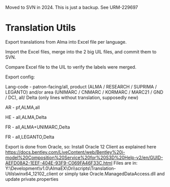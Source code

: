 Moved to SVN in 2024. This is just a backup. See URM-229697



# Translation Utils
 
Export translations from Alma into Excel file per language.

Import the Excel files, merge into the 2 big UIL files, and commit them to SVN.

Compare Excel file to the UIL to verify the labels were merged.

Export config:

Lang-code - patron-facing/all, product (ALMA / RESEARCH / SUPRIMA / LEGANTO) and/or area (UNIMARC / CNMARC / KORMARC / MARC21 / GND / DC), all/ Delta (only lines without translation, supposedly new)

AR - pf,ALMA,all

HE - all,ALMA,Delta

FR - all,ALMA+UNIMARC,Delta

FR - all,LEGANTO,Delta

Export is done from Oracle, so:
Install Oracle 12 Client as explained here
https://docs.bentley.com/LiveContent/web/Bentley%20i-model%20Composition%20Service%20for%20S3D%20Help-v2/en/GUID-AEFD08A2-1EEF-404E-93F9-C069FA46F33C.html
Files are in: Y:\Development\v1.0\AlmaEX\Ori\scripts\Translation-Utils\winx64_12102_client
or simply take Oracle.ManagedDataAccess.dll and update private.properties 
